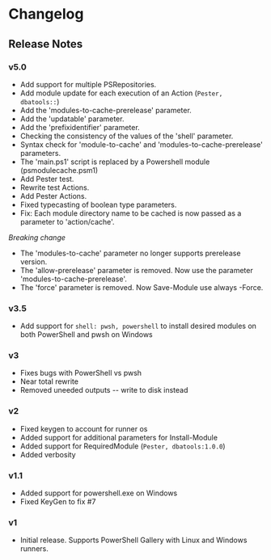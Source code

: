 # Changelog

## Release Notes

### v5.0
* Add support for multiple PSRepositories.
* Add module update for each execution of an Action (`Pester, dbatools::`)
* Add the 'modules-to-cache-prerelease' parameter.
* Add the 'updatable' parameter.
* Add the 'prefixidentifier' parameter.
* Checking the consistency of the values of the 'shell' parameter.
* Syntax check for 'module-to-cache' and 'modules-to-cache-prerelease' parameters.
* The 'main.ps1' script is replaced by a Powershell module (psmodulecache.psm1)
* Add Pester test.
* Rewrite test Actions.
* Add Pester Actions.
* Fixed typecasting of boolean type parameters.
* Fix: Each module directory name to be cached is now passed as a parameter to 'action/cache'.

*Breaking change*
* The 'modules-to-cache' parameter no longer supports prerelease version.
* The 'allow-prerelease' parameter is removed. Now use the parameter 'modules-to-cache-prerelease'.
* The 'force' parameter is removed. Now Save-Module use always -Force.


### v3.5
* Add support for `shell: pwsh, powershell` to install desired modules on both PowerShell and pwsh on Windows

### v3
* Fixes bugs with PowerShell vs pwsh
* Near total rewrite
* Removed uneeded outputs -- write to disk instead

### v2
* Fixed keygen to account for runner os
* Added support for additional parameters for Install-Module
* Added support for RequiredModule (`Pester, dbatools:1.0.0`)
* Added verbosity

### v1.1
* Added support for powershell.exe on Windows
* Fixed KeyGen to fix #7

### v1
* Initial release. Supports PowerShell Gallery with Linux and Windows runners.